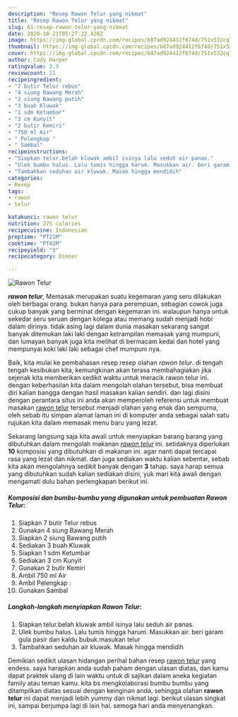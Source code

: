 ```yaml
---
description: "Resep Rawon Telur yang nikmat"
title: "Resep Rawon Telur yang nikmat"
slug: 61-resep-rawon-telur-yang-nikmat
date: 2020-10-21T05:27:22.426Z
image: https://img-global.cpcdn.com/recipes/b87ad924412f674d/751x532cq70/rawon-telur-foto-resep-utama.jpg
thumbnail: https://img-global.cpcdn.com/recipes/b87ad924412f674d/751x532cq70/rawon-telur-foto-resep-utama.jpg
cover: https://img-global.cpcdn.com/recipes/b87ad924412f674d/751x532cq70/rawon-telur-foto-resep-utama.jpg
author: Cody Harper
ratingvalue: 3.3
reviewcount: 11
recipeingredient:
- "7 butir Telur rebus"
- "4 siung Bawang Merah"
- "2 siung Bawang putih"
- "3 buah Kluwak"
- "1 sdm Ketumbar"
- "3 cm Kunyit"
- "2 butir Kemiri"
- "750 ml Air"
- " Pelengkap "
- " Sambal"
recipeinstructions:
- "Siapkan telur.belah kluwak ambil isinya lalu seduh air panas."
- "Ulek bumbu halus. Lalu tumis hingga harum. Masukkan air. beri garam gula pasir dan kaldu bubuk.masukan telur"
- "Tambahkan seduhan air kluwak. Masak hingga mendidih"
categories:
- Resep
tags:
- rawon
- telur

katakunci: rawon telur 
nutrition: 275 calories
recipecuisine: Indonesian
preptime: "PT21M"
cooktime: "PT42M"
recipeyield: "3"
recipecategory: Dinner

---
```



![Rawon Telur](https://img-global.cpcdn.com/recipes/b87ad924412f674d/751x532cq70/rawon-telur-foto-resep-utama.jpg)

<b><i>rawon telur</i></b>, Memasak merupakan suatu kegemaran yang seru dilakukan oleh berbagai orang. bukan hanya para perempuan, sebagian cowok juga cukup banyak yang berminat dengan kegemaran ini. walaupun hanya untuk sekedar seru seruan dengan kolega atau memang sudah menjadi hobi dalam dirinya. tidak asing lagi dalam dunia masakan sekarang sangat banyak ditemukan laki laki dengan ketrampilan memasak yang mumpuni, dan lumayan banyak juga kita melihat di bermacam kedai dan hotel yang mempunyai koki laki laki sebagai chef mumpuni nya.



Baik, kita mulai ke pembahasan resep resep olahan <i>rawon telur</i>. di tengah tengah kesibukan kita, kemungkinan akan terasa membahagiakan jika sejenak kita memberikan sedikit waktu untuk meracik rawon telur ini. dengan keberhasilan kita dalam mengolah olahan tersebut, bisa membuat diri kalian bangga dengan hasil masakan kalian sendiri. dan lagi disini dengan perantara situs ini anda akan memperoleh referensi untuk membuat masakan <u>rawon telur</u> tersebut menjadi olahan yang enak dan sempurna, oleh sebab itu simpan alamat laman ini di komputer anda sebagai salah satu rujukan kita dalam memasak menu baru yang lezat.


Sekarang langsung saja kita awali untuk menyiapkan barang barang yang dibutuhkan dalam mengolah makanan <u><i>rawon telur</i></u> ini. setidaknya diperlukan <b>10</b> komposisi yang dibutuhkan di makanan ini. agar nanti dapat tercapai rasa yang lezat dan nikmat. dan juga sediakan waktu kalian sebentar, sebab kita akan mengolahnya sedikit banyak dengan <b>3</b> tahap. saya harap semua yang dibutuhkan sudah kalian sediakan disini, yuk mari kita awali dengan mengamati dulu bahan perlengkapan berikut ini.

<!--inarticleads1-->

##### Komposisi dan bumbu-bumbu yang digunakan untuk pembuatan Rawon Telur:

1. Siapkan 7 butir Telur rebus
1. Gunakan 4 siung Bawang Merah
1. Siapkan 2 siung Bawang putih
1. Sediakan 3 buah Kluwak
1. Siapkan 1 sdm Ketumbar
1. Sediakan 3 cm Kunyit
1. Gunakan 2 butir Kemiri
1. Ambil 750 ml Air
1. Ambil  Pelengkap :
1. Gunakan  Sambal




<!--inarticleads2-->

##### Langkah-langkah menyiapkan Rawon Telur:

1. Siapkan telur.belah kluwak ambil isinya lalu seduh air panas.
1. Ulek bumbu halus. Lalu tumis hingga harum. Masukkan air. beri garam gula pasir dan kaldu bubuk.masukan telur
1. Tambahkan seduhan air kluwak. Masak hingga mendidih




Demikian sedikit ulasan hidangan perihal bahan resep <u>rawon telur</u> yang endess. saya harapkan anda sudah paham dengan ulasan diatas, dan kamu dapat praktek ulang di lain waktu untuk di sajikan dalam aneka kegiatan family atau teman kamu. kita bs mengkolaborasi bumbu bumbu yang ditampilkan diatas sesuai dengan keinginan anda, sehingga olahan <b>rawon telur</b> ini dapat menjadi lebih yummy dan nikmat lagi. berikut ulasan singkat ini, sampai berjumpa lagi di lain hal. semoga hari anda menyenangkan.
